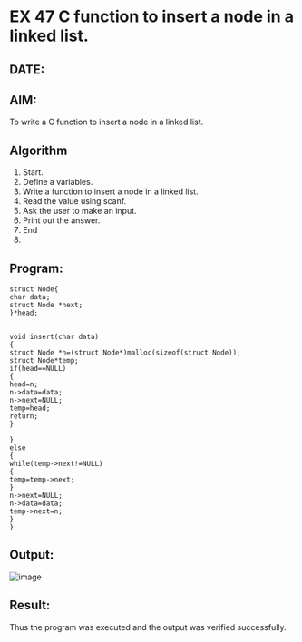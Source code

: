 # EX 47 C function to insert a node in a linked list.
## DATE:
## AIM:
To write a C function to insert a node in a linked list.

## Algorithm
1. Start.
2. Define a variables.
3. Write a function to insert a node in a linked list.
4. Read the value using scanf.
5. Ask the user to make an input.
6. Print out the answer.
7. End
8. 
## Program:
```
struct Node{ 
char data; 
struct Node *next; 
}*head; 
 
 
void insert(char data) 
{ 
struct Node *n=(struct Node*)malloc(sizeof(struct Node)); 
struct Node*temp; 
if(head==NULL) 
{ 
head=n; 
n->data=data; 
n->next=NULL; 
temp=head; 
return; 
} 
 
}  
else 
{ 
while(temp->next!=NULL) 
{ 
temp=temp->next; 
} 
n->next=NULL; 
n->data=data; 
temp->next=n; 
} 
}
```

## Output:
![image](https://github.com/user-attachments/assets/9bd67944-bc5b-44ce-b55a-8785c5092cd2)



## Result:
Thus the program was executed and the output was verified successfully.
